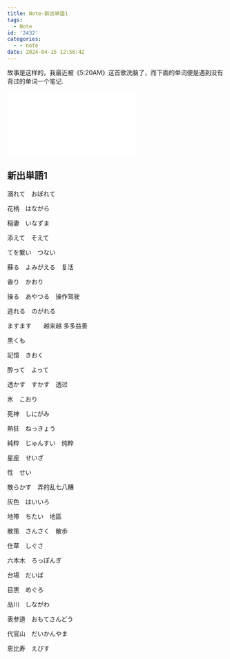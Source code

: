 ```yaml
---
title: Note-新出単語1
tags:
  - Note
id: '2432'
categories:
  - - note
date: 2024-04-15 12:56:42
---
```

故事是这样的，我最近被《5:20AM》这首歌洗脑了，而下面的单词便是遇到没有背过的单词一个笔记.
<iframe src="//player.bilibili.com/player.html?aid=1902852888&bvid=BV1pm41167zW&cid=1500469943&p=1" scrolling="no" border="0" frameborder="no" framespacing="0" allowfullscreen="true"> </iframe>

## 新出単語1

溺れて　おぼれて

花柄　はながら

稲妻　いなずま

添えて　そえて

てを繋い　つない

蘇る　よみがえる　复活

香り　かおり

操る　あやつる　操作驾驶

逃れる　のがれる

ますます　　越来越 多多益善

黒くも　

記憶　きおく　

酔って　よって

透かす　すかす　透过

氷　こおり

死神　しにがみ

熱狂　ねっきょう

純粋　じゅんすい　纯粹

星座　せいざ

性　せい　

散らかす　弄的乱七八糟

灰色　はいいろ

地帯　ちたい　地區

散策　さんさく　散歩



仕草　しぐさ

六本木　ろっぽんぎ

台場　だいば

目黒　めぐろ

品川　しながわ

表参道　おもてさんどう

代官山　だいかんやま

恵比寿　えびす

